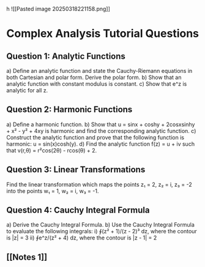 h
![[Pasted image 20250318221158.png]]

# Complex Analysis Tutorial Questions

## Question 1: Analytic Functions

a) Define an analytic function and state the Cauchy-Riemann equations in both Cartesian and polar form. Derive the polar form. b) Show that an analytic function with constant modulus is constant. c) Show that e^z is analytic for all z.

## Question 2: Harmonic Functions

a) Define a harmonic function. b) Show that u = sinx + coshy + 2cosxsinhy + x² - y² + 4xy is harmonic and find the corresponding analytic function. c) Construct the analytic function and prove that the following function is harmonic: u = sin(x)cosh(y). d) Find the analytic function f(z) = u + iv such that v(r,θ) = r²cos(2θ) - rcos(θ) + 2.

## Question 3: Linear Transformations

Find the linear transformation which maps the points z₁ = 2, z₂ = i, z₃ = -2 into the points w₁ = 1, w₂ = i, w₃ = -1.

## Question 4: Cauchy Integral Formula

a) Derive the Cauchy Integral Formula. b) Use the Cauchy Integral Formula to evaluate the following integrals: i) ∮(z² + 1)/(z - 2)³ dz, where the contour is |z| = 3 ii) ∮e^z/(z² + 4) dz, where the contour is |z - 1| = 2



## [[Notes 1]]





